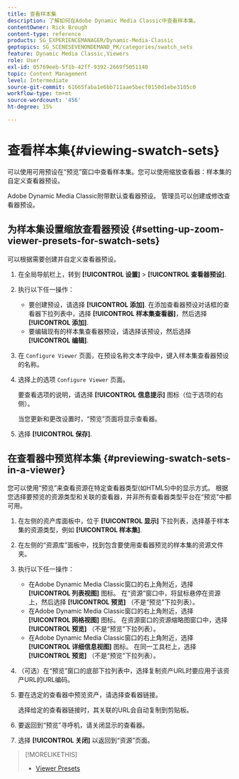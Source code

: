 ```yaml
---
title: 查看样本集
description: 了解如何在Adobe Dynamic Media Classic中查看样本集。
contentOwner: Rick Brough
content-type: reference
products: SG_EXPERIENCEMANAGER/Dynamic-Media-Classic
geptopics: SG_SCENESEVENONDEMAND_PK/categories/swatch_sets
feature: Dynamic Media Classic,Viewers
role: User
exl-id: 05769eeb-5f1b-42ff-9392-2669f5051140
topic: Content Management
level: Intermediate
source-git-commit: 61665faba1e6bb711aae5becf0150d1ebe3105c0
workflow-type: tm+mt
source-wordcount: '456'
ht-degree: 15%

---
```


# 查看样本集{#viewing-swatch-sets}

可以使用可用预设在“预览”窗口中查看样本集。您可以使用缩放查看器：样本集的自定义查看器预设。

Adobe Dynamic Media Classic附带默认查看器预设。 管理员可以创建或修改查看器预设。

## 为样本集设置缩放查看器预设 {#setting-up-zoom-viewer-presets-for-swatch-sets}

可以根据需要创建并自定义查看器预设。

1. 在全局导航栏上，转到 **[!UICONTROL 设置]** > **[!UICONTROL 查看器预设]**.
1. 执行以下任一操作：

   * 要创建预设，请选择 **[!UICONTROL 添加]**. 在添加查看器预设对话框的查看器下拉列表中，选择 **[!UICONTROL 样本集查看器]**，然后选择 **[!UICONTROL 添加]**.
   * 要编辑现有的样本集查看器预设，请选择该预设，然后选择 **[!UICONTROL 编辑]**.

1. 在 `Configure Viewer` 页面，在预设名称文本字段中，键入样本集查看器预设的名称。
1. 选择上的选项 `Configure Viewer` 页面。

   要查看选项的说明，请选择 **[!UICONTROL 信息提示]** 图标（位于选项的右侧）。

   当您更新和更改设置时，“预览”页面将显示查看器。

1. 选择 **[!UICONTROL 保存]**.

## 在查看器中预览样本集 {#previewing-swatch-sets-in-a-viewer}

您可以使用“预览”来查看资源在特定查看器类型(如HTML5)中的显示方式。 根据您选择要预览的资源类型和关联的查看器，并非所有查看器类型平台在“预览”中都可用。

1. 在左侧的资产库面板中，位于 **[!UICONTROL 显示]** 下拉列表，选择基于样本集的资源类型，例如 **[!UICONTROL 样本集]**.
1. 在左侧的“资源库”面板中，找到包含要使用查看器预览的样本集的资源文件夹。
1. 执行以下任一操作：

   * 在Adobe Dynamic Media Classic窗口的右上角附近，选择 **[!UICONTROL 列表视图]** 图标。 在“资源”窗口中，将鼠标悬停在资源上，然后选择 **[!UICONTROL 预览]** （不是“预览”下拉列表）。
   * 在Adobe Dynamic Media Classic窗口的右上角附近，选择 **[!UICONTROL 网格视图]** 图标。 在资源窗口的资源缩略图窗口中，选择 **[!UICONTROL 预览]** （不是“预览”下拉列表）。
   * 在Adobe Dynamic Media Classic窗口的右上角附近，选择 **[!UICONTROL 详细信息视图]** 图标。 在同一工具栏上，选择 **[!UICONTROL 预览]** （不是“预览”下拉列表）。

1. （可选）在“预览”窗口的底部下拉列表中，选择复制资产URL时要应用于该资产URL的URL编码。
1. 要在选定的查看器中预览资产，请选择查看器链接。

   选择给定的查看器链接时，其关联的URL会自动复制到剪贴板。

1. 要返回到“预览”寻呼机，请关闭显示的查看器。
1. 选择 **[!UICONTROL 关闭]** 以返回到“资源”页面。

>[!MORELIKETHIS]
>
>* [Viewer Presets](application-setup.md#viewer_presets)
